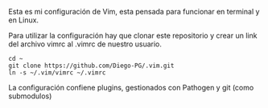 Esta es mi configuración de Vim, esta pensada para funcionar en terminal y en Linux.

Para  utilizar la configuración hay que clonar este repositorio y crear un link del archivo vimrc al .vimrc de nuestro usuario.

```Shell
cd ~
git clone https://github.com/Diego-PG/.vim.git
ln -s ~/.vim/vimrc ~/.vimrc
```

La configuración confiene plugins, gestionados con Pathogen y git (como submodulos)
